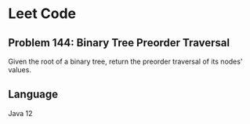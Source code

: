 # Leet Code
## Problem 144: Binary Tree Preorder Traversal

Given the root of a binary tree, return the preorder traversal of its nodes' values.

## Language
Java 12
